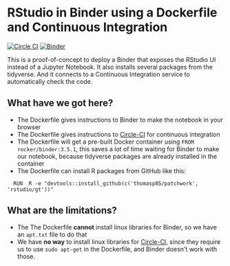 # RStudio in Binder using a Dockerfile and Continuous Integration

[![Circle CI](https://circleci.com/gh/benmarwick/dockerfile-rstudio.svg?style=shield&circle-token=:circle-token)](https://circleci.com/gh/benmarwick/dockerfile-rstudio)  [![Binder](http://mybinder.org/badge.svg)](http://beta.mybinder.org/v2/gh/benmarwick/dockerfile-rstudio/master?urlpath=rstudio)

This is a proof-of-concept to deploy a Binder that exposes the RStudio UI instead of a Jupyter Notebook. It also installs several packages from the tidyverse. And it connects to a Continuous Integration service to automatically check the code.

## What have we got here?

- The Dockerfile gives instructions to Binder to make the notebook in your browser
- The Dockerfile gives instructions to [Circle-CI](ps://circleci.com/gh/benmarwick/dockerfile-rstudio) for continuous integration
- The Dockerfile will get a pre-built Docker container using `FROM rocker/binder:3.5.1`, this saves a lot of time waiting for Binder to make our notebook, because tidyverse packages are already installed in the container
- The Dockerfile can install  R packages from GitHub like this:

```
  RUN  R -e "devtools::install_github(c('thomasp85/patchwork', 'rstudio/gt'))"
```

## What are the limitations?

- The The Dockerfile **cannot** install linux libraries for Binder, so we have an `apt.txt` file to do that
- We have **no way** to install linux libraries for [Circle-CI](ps://circleci.com/gh/benmarwick/dockerfile-rstudio), since they require us to use `sudo apt-get` in the Dockerfile, and Binder doesn't work with those. 

